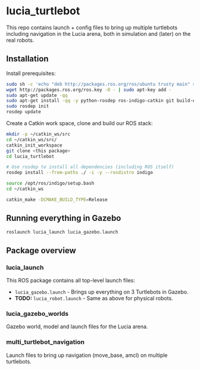 lucia_turtlebot
===============

This repo contains launch + config files to bring up multiple turtlebots
including navigation in the Lucia arena, both in simulation and (later) on the
real robots.

Installation
------------

Install prerequisites:

```bash
sudo sh -c 'echo "deb http://packages.ros.org/ros/ubuntu trusty main" > /etc/apt/sources.list.d/ros-latest.list'
wget http://packages.ros.org/ros.key -O - | sudo apt-key add -
sudo apt-get update -qq
sudo apt-get install -qq -y python-rosdep ros-indigo-catkin git build-essential cmake
sudo rosdep init
rosdep update
```

Create a Catkin work space, clone and build our ROS stack:

```bash
mkdir -p ~/catkin_ws/src
cd ~/catkin_ws/src/
catkin_init_workspace
git clone <this package>
cd lucia_turtlebot

# Use rosdep to install all dependencies (including ROS itself)
rosdep install --from-paths ./ -i -y --rosdistro indigo

source /opt/ros/indigo/setup.bash
cd ~/catkin_ws

catkin_make -DCMAKE_BUILD_TYPE=Release
```


Running everything in Gazebo
----------------------------

```bash
roslaunch lucia_launch lucia_gazebo.launch
```


Package overview
----------------

### lucia_launch

This ROS package contains all top-level launch files:

- `lucia_gazebo.launch` - Brings up everything on 3 Turtlebots in Gazebo.
- **TODO:** `lucia_robot.launch` - Same as above for physical robots.

### lucia_gazebo_worlds

Gazebo world, model and launch files for the Lucia arena.

### multi_turtlebot_navigation

Launch files to bring up navigation (move_base, amcl) on multiple turtlebots.
